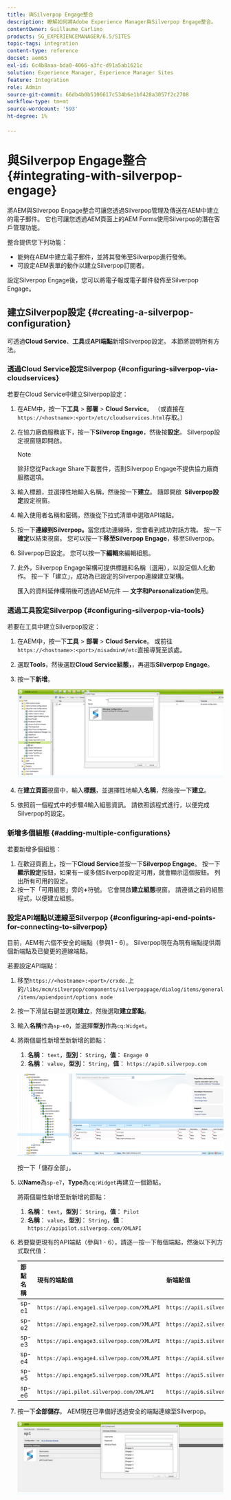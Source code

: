 ```yaml
---
title: 與Silverpop Engage整合
description: 瞭解如何將Adobe Experience Manager與Silverpop Engage整合。
contentOwner: Guillaume Carlino
products: SG_EXPERIENCEMANAGER/6.5/SITES
topic-tags: integration
content-type: reference
docset: aem65
exl-id: 6c4b8aaa-bda0-4066-a3fc-d91a5ab1621c
solution: Experience Manager, Experience Manager Sites
feature: Integration
role: Admin
source-git-commit: 66db4b0b5106617c534b6e1bf428a3057f2c2708
workflow-type: tm+mt
source-wordcount: '593'
ht-degree: 1%

---
```


# 與Silverpop Engage整合{#integrating-with-silverpop-engage}

<!-- THIS ENTIRE TOPIC APPEARS OBSOLETE BECAUSE SILVERPOP NO LONGER EXISTS AND THERE ARE NO REDIRECTS FOR THE DOWNLOAD URL BELOW THAT IS 404.
>[!NOTE]
>
>Silverpop integration is **not** available out of the box. Download the Silverpop integration package `https://www.adobeaemcloud.com/content/marketplace/marketplaceProxy.html?packagePath=/content/companies/public/adobe/packages/aem620/product/cq-mcm-integrations-silverpop-content` from Package Share and install it on your instance. After you have installed the package, you can configure it as described in this document. -->

將AEM與Silverpop Engage整合可讓您透過Silverpop管理及傳送在AEM中建立的電子郵件。 它也可讓您透過AEM頁面上的AEM Forms使用Silverpop的潛在客戶管理功能。

整合提供您下列功能：

* 能夠在AEM中建立電子郵件，並將其發佈至Silverpop進行發佈。
* 可設定AEM表單的動作以建立Silverpop訂閱者。

設定Silverpop Engage後，您可以將電子報或電子郵件發佈至Silverpop Engage。

## 建立Silverpop設定 {#creating-a-silverpop-configuration}

可透過&#x200B;**Cloud Service**、**工具**&#x200B;或&#x200B;**API端點**&#x200B;新增Silverpop設定。 本節將說明所有方法。

### 透過Cloud Service設定Silverpop {#configuring-silverpop-via-cloudservices}

若要在Cloud Service中建立Silverpop設定：

1. 在AEM中，按一下&#x200B;**工具** > **部署** > **Cloud Service**。 （或直接在`https://<hostname>:<port>/etc/cloudservices.html`存取。）
1. 在協力廠商服務底下，按一下&#x200B;**Silverop Engage**，然後按&#x200B;**設定**。 Silverpop設定視窗隨即開啟。

   >[!NOTE]
   >
   >除非您從Package Share下載套件，否則Silverpop Engage不提供協力廠商服務選項。

1. 輸入標題，並選擇性地輸入名稱，然後按一下&#x200B;**建立**。 隨即開啟 **&#x200B; Silverpop設定**&#x200B;設定視窗。
1. 輸入使用者名稱和密碼，然後從下拉式清單中選取API端點。
1. 按一下&#x200B;**連線到Silverpop。**&#x200B;當您成功連線時，您會看到成功對話方塊。 按一下&#x200B;**確定**&#x200B;以結束視窗。 您可以按一下&#x200B;**移至Silverpop Engage**，移至Silverpop。
1. Silverpop已設定。 您可以按一下&#x200B;**編輯**&#x200B;來編輯組態。
1. 此外，Silverpop Engage架構可提供標題和名稱（選用），以設定個人化動作。 按一下「建立」，成功為已設定的Silverpop連線建立架構。

   匯入的資料延伸欄稍後可透過AEM元件 — **文字和Personalization**&#x200B;使用。

### 透過工具設定Silverpop {#configuring-silverpop-via-tools}

若要在工具中建立Silverpop設定：

1. 在AEM中，按一下&#x200B;**工具** > **部署** > **Cloud Service**。 或前往`https://<hostname>:<port>/misadmin#/etc`直接導覽至該處。
1. 選取&#x200B;**Tools**，然後選取&#x200B;**Cloud Service組態，**，再選取&#x200B;**Silverpop Engage**。
1. 按一下&#x200B;**新增**。

   ![chlimage_1-6](assets/chlimage_1-6.jpeg)

1. 在&#x200B;**建立頁面**&#x200B;視窗中，輸入&#x200B;**標題**，並選擇性地輸入&#x200B;**名稱**，然後按一下&#x200B;**建立**。
1. 依照前一個程式中的步驟4輸入組態資訊。 請依照該程式進行，以便完成Silverpop的設定。

### 新增多個組態 {#adding-multiple-configurations}

若要新增多個組態：

1. 在歡迎頁面上，按一下&#x200B;**Cloud Service**&#x200B;並按一下&#x200B;**Silverpop Engage**。 按一下&#x200B;**顯示設定**&#x200B;按鈕，如果有一或多個Silverpop設定可用，就會顯示這個按鈕。 列出所有可用的設定。
1. 按一下「可用組態」旁的&#x200B;**+**&#x200B;符號。 它會開啟&#x200B;**建立組態**&#x200B;視窗。 請遵循之前的組態程式，以便建立組態。

### 設定API端點以連線至Silverpop {#configuring-api-end-points-for-connecting-to-silverpop}

目前，AEM有六個不安全的端點（參與1 - 6）。 Silverpop現在為現有端點提供兩個新端點及已變更的連線端點。

若要設定API端點：

1. 移至`https://<hostname>:<port>/crxde.`上的`/libs/mcm/silverpop/components/silverpoppage/dialog/items/general/items/apiendpoint/options node`
1. 按一下滑鼠右鍵並選取&#x200B;**建立**，然後選取&#x200B;**建立節點**。
1. 輸入&#x200B;**名稱**&#x200B;作為`sp-e0`，並選擇&#x200B;**型別**&#x200B;作為`cq:Widget`。
1. 將兩個屬性新增至新新增的節點：

   1. **名稱**： `text`，**型別**： `String`，**值**： `Engage 0`
   1. **名稱**： `value`，**型別**： `String`，**值**： `https://api0.silverpop.com`

   ![chlimage_1-42](assets/chlimage_1-42.png)

   按一下「儲存全部」。

1. 以&#x200B;**Name**&#x200B;為`sp-e7`，**Type**&#x200B;為`cq:Widget`再建立一個節點。

   將兩個屬性新增至新新增的節點：

   1. **名稱**： `text`，**型別**： `String`，**值**： `Pilot`
   1. **名稱**： `value`，**型別**： `String`，**值**： `https://apipilot.silverpop.com/XMLAPI`

1. 若要變更現有的API端點（參與1 - 6），請逐一按一下每個端點，然後以下列方式取代值：

   | **節點名稱** | **現有的端點值** | **新端點值** |
   |---|---|---|
   | sp-e1 | `https://api.engage1.silverpop.com/XMLAPI` | `https://api1.silverpop.com` |
   | sp-e2 | `https://api.engage2.silverpop.com/XMLAPI` | `https://api2.silverpop.com` |
   | sp-e3 | `https://api.engage3.silverpop.com/XMLAPI` | `https://api3.silverpop.com` |
   | sp-e4 | `https://api.engage4.silverpop.com/XMLAPI` | `https://api4.silverpop.com` |
   | sp-e5 | `https://api.engage5.silverpop.com/XMLAPI` | `https://api5.silverpop.com` |
   | sp-e6 | `https://api.pilot.silverpop.com/XMLAPI` | `https://api6.silverpop.com` |

1. 按一下&#x200B;**全部儲存**。 AEM現在已準備好透過安全的端點連線至Silverpop。

   ![chlimage_1-7](assets/chlimage_1-7.jpeg)
